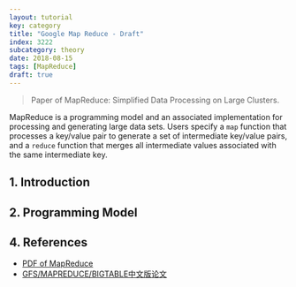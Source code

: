 ```yaml
---
layout: tutorial
key: category
title: "Google Map Reduce - Draft"
index: 3222
subcategory: theory
date: 2018-08-15
tags: [MapReduce]
draft: true
---
```


> Paper of MapReduce: Simplified Data Processing on Large Clusters.

MapReduce is a programming model and an associated implementation for processing and generating large data sets. Users specify a `map` function that processes a key/value pair to generate a set of intermediate key/value pairs, and a `reduce` function that merges all intermediate
values associated with the same intermediate key.

## 1. Introduction
## 2. Programming Model


## 4. References
* [PDF of MapReduce](https://static.googleusercontent.com/media/research.google.com/en//archive/mapreduce-osdi04.pdf)
* [GFS/MAPREDUCE/BIGTABLE中文版论文](http://blog.bizcloudsoft.com/?p=292)
